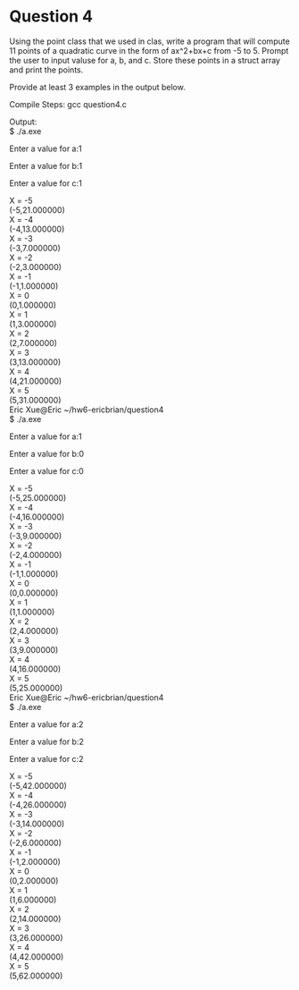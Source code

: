 # Question 4

Using the point class that we used in clas, write a program that will compute 11 points of a quadratic curve in the form of ax^2+bx+c from -5 to 5. Prompt the user to input valuse for a, b, and c. Store these points in a struct array and print the points.

Provide at least 3 examples in the output below.

Compile Steps:
gcc question4.c 	 			 		 	 

Output:				
$ ./a.exe					

Enter a value for a:1				

Enter a value for b:1				

Enter a value for c:1					

X = -5					
(-5,21.000000)					
X = -4					
(-4,13.000000)					
X = -3					
(-3,7.000000)					
X = -2						
(-2,3.000000)					
X = -1			
(-1,1.000000)					
X = 0				
(0,1.000000)				
X = 1					
(1,3.000000)						
X = 2				
(2,7.000000)				
X = 3				
(3,13.000000)				
X = 4				
(4,21.000000)							
X = 5					
(5,31.000000)				
Eric Xue@Eric ~/hw6-ericbrian/question4				
$ ./a.exe				

Enter a value for a:1					

Enter a value for b:0						
			
Enter a value for c:0					

X = -5				
(-5,25.000000)				
X = -4					
(-4,16.000000)					
X = -3					
(-3,9.000000)		
X = -2				
(-2,4.000000)					
X = -1			
(-1,1.000000)					
X = 0					
(0,0.000000)					
X = 1						
(1,1.000000)				
X = 2						
(2,4.000000)									
X = 3						
(3,9.000000)					
X = 4					
(4,16.000000)							
X = 5			
(5,25.000000)				
Eric Xue@Eric ~/hw6-ericbrian/question4									
$ ./a.exe		

Enter a value for a:2								

Enter a value for b:2				

Enter a value for c:2					

X = -5						
(-5,42.000000)						
X = -4						
(-4,26.000000)				
X = -3		
(-3,14.000000)				
X = -2			
(-2,6.000000)					
X = -1				
(-1,2.000000)			
X = 0			
(0,2.000000)					
X = 1				
(1,6.000000)			
X = 2				
(2,14.000000)			
X = 3					
(3,26.000000)				
X = 4			
(4,42.000000)					
X = 5					
(5,62.000000)	 	 	 	 	

